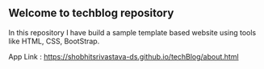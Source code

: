 ## Welcome to techblog repository

In this repository I have build a sample template based website using tools like HTML, CSS, BootStrap.

App Link : https://shobhitsrivastava-ds.github.io/techBlog/about.html
